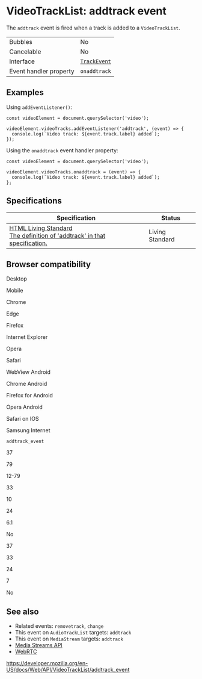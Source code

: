VideoTrackList: addtrack event
==============================

The `addtrack` event is fired when a track is added to a `VideoTrackList`.

<table><tbody><tr class="odd"><td>Bubbles</td><td>No</td></tr><tr class="even"><td>Cancelable</td><td>No</td></tr><tr class="odd"><td>Interface</td><td><a href="../trackevent"><code>TrackEvent</code></a></td></tr><tr class="even"><td>Event handler property</td><td><code>onaddtrack</code></td></tr></tbody></table>

Examples
--------

Using `addEventListener()`:

    const videoElement = document.querySelector('video');

    videoElement.videoTracks.addEventListener('addtrack', (event) => {
      console.log(`Video track: ${event.track.label} added`);
    });

Using the `onaddtrack` event handler property:

    const videoElement = document.querySelector('video');

    videoElement.videoTracks.onaddtrack = (event) => {
      console.log(`Video track: ${event.track.label} added`);
    };

Specifications
--------------

<table><thead><tr class="header"><th>Specification</th><th>Status</th></tr></thead><tbody><tr class="odd"><td><a href="https://html.spec.whatwg.org/multipage/media.html#event-media-addtrack">HTML Living Standard<br />
<span class="small">The definition of 'addtrack' in that specification.</span></a></td><td><span class="spec-living">Living Standard</span></td></tr></tbody></table>

Browser compatibility
---------------------

Desktop

Mobile

Chrome

Edge

Firefox

Internet Explorer

Opera

Safari

WebView Android

Chrome Android

Firefox for Android

Opera Android

Safari on IOS

Samsung Internet

`addtrack_event`

37

79

12-79

33

10

24

6.1

No

37

33

24

7

No

See also
--------

-   Related events: `removetrack`, `change`
-   This event on `AudioTrackList` targets: `addtrack`
-   This event on `MediaStream` targets: `addtrack`
-   [Media Streams API](../media_streams_api)
-   [WebRTC](../webrtc_api)

<a href="https://developer.mozilla.org/en-US/docs/Web/API/VideoTrackList/addtrack_event" class="_attribution-link">https://developer.mozilla.org/en-US/docs/Web/API/VideoTrackList/addtrack_event</a>
